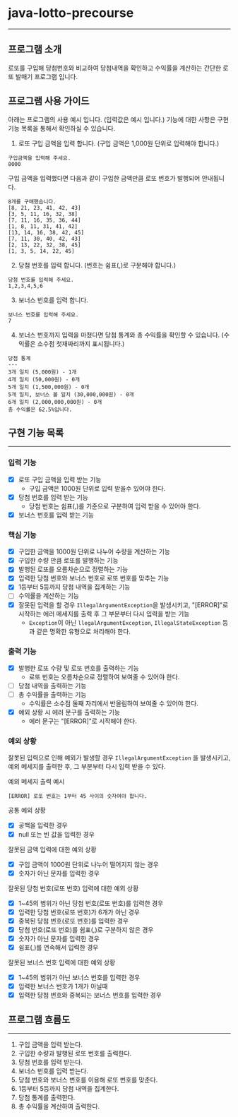 # java-lotto-precourse

---

## 프로그램 소개

로또를 구입해 당첨번호와 비교하여 당첨내역을 확인하고 수익률을 계산하는
간단한 로또 발매기 프로그램 입니다.

## 프로그램 사용 가이드

아래는 프로그램의 사용 예시 입니다. (입력값은 예시 입니다.)
기능에 대한 사항은 구현 기능 목록을 통해서 확인하실 수 있습니다.

1. 로또 구입 금액을 입력 합니다. (구입 금액은 1,000원 단위로 입력해야 합니다.)

```
구입금액을 입력해 주세요.
8000
```

구입 금액을 입력했다면 다음과 같이 구입한 금액만큼 로또 번호가 발행되어 안내됩니다.

```
8개를 구매했습니다.
[8, 21, 23, 41, 42, 43] 
[3, 5, 11, 16, 32, 38] 
[7, 11, 16, 35, 36, 44] 
[1, 8, 11, 31, 41, 42] 
[13, 14, 16, 38, 42, 45] 
[7, 11, 30, 40, 42, 43] 
[2, 13, 22, 32, 38, 45] 
[1, 3, 5, 14, 22, 45]
```

2. 당첨 번호를 입력 합니다. (번호는 쉼표(,)로 구분해야 합니다.)

``` 
당첨 번호를 입력해 주세요.
1,2,3,4,5,6
```

3. 보너스 번호를 입력 합니다.

```
보너스 번호를 입력해 주세요.
7
```

4. 보너스 번호까지 입력을 마쳤다면 당첨 통계와 총 수익률을 확인할 수 있습니다.
   (수익률은 소수점 첫재짜리까지 표시됩니다.)

```
당첨 통계
---
3개 일치 (5,000원) - 1개
4개 일치 (50,000원) - 0개
5개 일치 (1,500,000원) - 0개
5개 일치, 보너스 볼 일치 (30,000,000원) - 0개
6개 일치 (2,000,000,000원) - 0개
총 수익률은 62.5%입니다.
```

## 구현 기능 목록

---

### 입력 기능

- [x] 로또 구입 금액을 입력 받는 기능
    - 구입 금액은 1000원 단위로 입력 받을수 있어야 한다.
- [x] 당첨 번호를 입력 받는 기능
    - 당첨 번호는 쉼표(,)를 기준으로 구분하여 입력 받을 수 있어야 한다.
- [x] 보너스 번호를 입력 받는 기능

### 핵심 기능

- [x] 구입한 금액을 1000원 단위로 나누어 수량을 계산하는 기능
- [x] 구입한 수량 만큼 로또를 발행하는 기능
- [x] 발행된 로또를 오름차순으로 정렬하는 기능
- [x] 입력한 당첨 번호와 보너스 번호로 로또 번호를 맞추는 기능
- [x] 1등부터 5등까지 당첨 내역을 집계하는 기능
- [ ] 수익률을 계산하는 기능
- [x] 잘못된 입력을 할 경우 `IllegalArgumentException`을 발생시키고, "[ERROR]"로 시작하는 에러 메세지를 출력 후 그 부분부터 다시 입력을 받는 기능
    - `Exception`이 아닌 `llegalArgumentException`, `IllegalStateException` 등과 같은 명확한 유형으로 처리해야 한다.

### 출력 기능

- [x] 발행한 로또 수량 및 로또 번호를 출력하는 기능
    - 로또 번호는 오름차순으로 정렬하여 보여줄 수 있어야 한다.
- [ ] 당첨 내역을 출력하는 기능
- [ ] 총 수익률을 출력하는 기능
    - 수익률은 소수점 둘째 자리에서 반올림하여 보여줄 수 있어야 한다.
- [x] 예외 상황 시 에러 문구를 출력하는 기능
    - 에러 문구는 "[ERROR]"로 시작해야 한다.

### 예외 상황

잘못된 입력으로 인해 예외가 발생할 경우 `IllegalArgumentException` 을 발생시키고, 예외 메세지를 출력한 후, 그 부분부터 다시 입력 받을 수 있다.

예외 메세지 출력 예시

```
[ERROR] 로또 번호는 1부터 45 사이의 숫자여야 합니다.
```

공통 예외 상황

- [x] 공백을 입력한 경우
- [x] null 또는 빈 값을 입력한 경우

잘못된 금액 입력에 대한 예외 상황

- [x] 구입 금액이 1000원 단위로 나누어 떨어지지 않는 경우
- [x] 숫자가 아닌 문자를 입력한 경우

잘못된 당첨 번호(로또 번호) 입력에 대한 예외 상황

- [x] 1~45의 범위가 아닌 당첨 번호(로또 번호)를 입력한 경우
- [x] 입력한 당첨 번호(로또 번호)가 6개가 아닌 경우
- [x] 중복된 당첨 번호(로또 번호)를 입력한 경우
- [x] 당첨 번호(로또 번호)를 쉼표(,)로 구분하지 않은 경우
- [x] 숫자가 아닌 문자를 입력한 경우
- [x] 쉼표(,)를 연속해서 입력한 경우

잘못된 보너스 번호 입력에 대한 예외 상황

- [x] 1~45의 범위가 아닌 보너스 번호를 입력한 경우
- [x] 입력한 보너스 번호가 1개가 아닐때
- [x] 입력한 당첨 번호와 중복되는 보너스 번호를 입력한 경우

## 프로그램 흐름도

---

1. 구입 금액을 입력 받는다.
2. 구입한 수량과 발행된 로또 번호를 출력한다.
2. 당첨 번호를 입력 받는다.
3. 보너스 번호를 입력 받는다.
4. 당첨 번호와 보너스 번호를 이용해 로또 번호를 맞춘다.
5. 1등부터 5등까지 당첨 내역을 집계한다.
6. 당첨 통계를 출력한다.
7. 총 수익률을 계산하여 출력한다.



